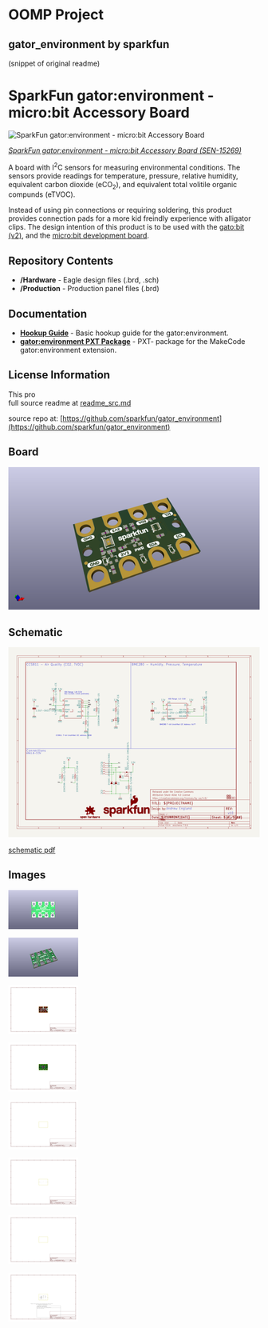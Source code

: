 # OOMP Project  
## gator_environment  by sparkfun  
  
(snippet of original readme)  
  
SparkFun gator:environment - micro:bit Accessory Board   
=============================  
  
![SparkFun gator:environment - micro:bit Accessory Board ](https://cdn.sparkfun.com/assets/parts/1/3/7/3/9/15269-SparkFun_gator-environment_-_micro-bit_Accessory_Board-01.jpg)  
  
[*SparkFun gator:environment - micro:bit Accessory Board  (SEN-15269)*](https://www.sparkfun.com/products/15269)  
  
A board with I<sup>2</sup>C sensors for measuring environmental conditions. The sensors provide readings for temperature, pressure, relative humidity, equivalent carbon dioxide (eCO<sub>2</sub>), and equivalent total volitile organic compunds (eTVOC).  
  
Instead of using pin connections or requiring soldering, this product provides connection pads for a more kid freindly experience with alligator clips. The design intention of this product is to be used with the [gato:bit (v2)](https://www.sparkfun.com/products/15162), and the [micro:bit development board](https://www.sparkfun.com/products/14208).  
  
Repository Contents  
-------------------  
  
* **/Hardware** - Eagle design files (.brd, .sch)  
* **/Production** - Production panel files (.brd)  
  
Documentation  
--------------  
  
* **[Hookup Guide](https://learn.sparkfun.com/tutorials/sparkfun-gatorenvironment-hookup-guide)** - Basic hookup guide for the gator:environment.  
* **[gator:environment PXT Package](https://github.com/sparkfun/pxt-gator-environment)** - PXT- package for the MakeCode gator:environment extension.  
  
License Information  
-------------------  
  
This pro  
  full source readme at [readme_src.md](readme_src.md)  
  
source repo at: [https://github.com/sparkfun/gator_environment](https://github.com/sparkfun/gator_environment)  
## Board  
  
[![working_3d.png](working_3d_600.png)](working_3d.png)  
## Schematic  
  
[![working_schematic.png](working_schematic_600.png)](working_schematic.png)  
  
[schematic pdf](working_schematic.pdf)  
## Images  
  
[![working_3D_bottom.png](working_3D_bottom_140.png)](working_3D_bottom.png)  
  
[![working_3D_top.png](working_3D_top_140.png)](working_3D_top.png)  
  
[![working_assembly_page_01.png](working_assembly_page_01_140.png)](working_assembly_page_01.png)  
  
[![working_assembly_page_02.png](working_assembly_page_02_140.png)](working_assembly_page_02.png)  
  
[![working_assembly_page_03.png](working_assembly_page_03_140.png)](working_assembly_page_03.png)  
  
[![working_assembly_page_04.png](working_assembly_page_04_140.png)](working_assembly_page_04.png)  
  
[![working_assembly_page_05.png](working_assembly_page_05_140.png)](working_assembly_page_05.png)  
  
[![working_assembly_page_06.png](working_assembly_page_06_140.png)](working_assembly_page_06.png)  
